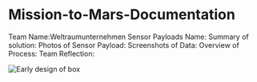 # Mission-to-Mars-Documentation
  Team Name:Weltraumunternehmen
  Sensor Payloads Name:
Summary of solution:
Photos of Sensor Payload:
Screenshots of Data:
  Overview of Process:
 Team Reflection:

![Early design of box](https://kingsport.instructure.com/groups/3733/files/1475091)
